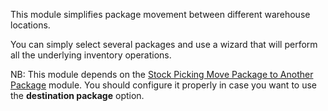 This module simplifies package movement between different warehouse locations. 

You can simply select several packages and use a wizard that will perform all the underlying inventory operations.

NB: This module depends on the [Stock Picking Move Package to Another Package](https://github.com/OCA/stock-logistics-workflow/tree/16.0/stock_picking_move_package_to_package) module.
You should configure it properly in case you want to use the **destination package** option.